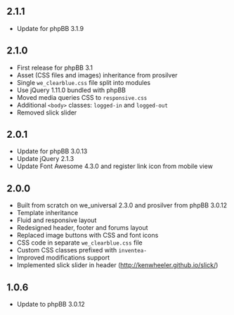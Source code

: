 2.1.1
-----

- Update for phpBB 3.1.9


2.1.0
-----

- First release for phpBB 3.1
- Asset (CSS files and images) inheritance from prosilver
- Single `we_clearblue.css` file split into modules
- Use jQuery 1.11.0 bundled with phpBB
- Moved media queries CSS to `responsive.css`
- Additional `<body>` classes: `logged-in` and `logged-out`
- Removed slick slider


2.0.1
-----

- Update for phpBB 3.0.13
- Update jQuery 2.1.3
- Update Font Awesome 4.3.0 and register link icon from mobile view


2.0.0
-----

- Built from scratch on we_universal 2.3.0 and prosilver from phpBB 3.0.12
- Template inheritance
- Fluid and responsive layout
- Redesigned header, footer and forums layout
- Replaced image buttons with CSS and font icons
- CSS code in separate `we_clearblue.css` file
- Custom CSS classes prefixed with `inventea-`
- Improved modifications support
- Implemented slick slider in header (http://kenwheeler.github.io/slick/)


1.0.6
-----

- Update to phpBB 3.0.12
